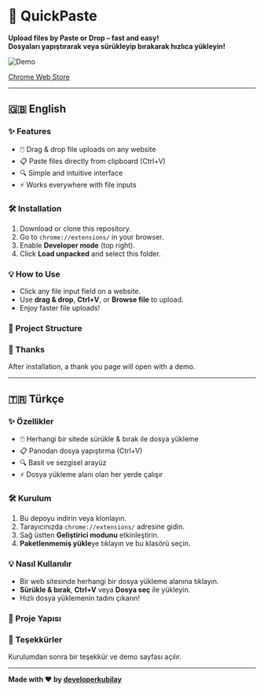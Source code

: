 # 🚀 QuickPaste

**Upload files by Paste or Drop – fast and easy!**  
**Dosyaları yapıştırarak veya sürükleyip bırakarak hızlıca yükleyin!**

![Demo](https://i.imgur.com/x8C1Yvj.gif)

[Chrome Web Store](https://chromewebstore.google.com/detail/quickpaste/nkedlkcdikmebhnhklnoaimdeegeiaim?authuser=0&hl=tr)

---

## 🇬🇧 English

### ✨ Features
- 🖱️ Drag & drop file uploads on any website
- 📋 Paste files directly from clipboard (Ctrl+V)
- 🔍 Simple and intuitive interface
- ⚡ Works everywhere with file inputs

### 🛠️ Installation
1. Download or clone this repository.
2. Go to `chrome://extensions/` in your browser.
3. Enable **Developer mode** (top right).
4. Click **Load unpacked** and select this folder.

### 💡 How to Use
- Click any file input field on a website.
- Use **drag & drop**, **Ctrl+V**, or **Browse file** to upload.
- Enjoy faster file uploads!

### 📁 Project Structure

### 🙏 Thanks
After installation, a thank you page will open with a demo.

---

## 🇹🇷 Türkçe

### ✨ Özellikler
- 🖱️ Herhangi bir sitede sürükle & bırak ile dosya yükleme
- 📋 Panodan dosya yapıştırma (Ctrl+V)
- 🔍 Basit ve sezgisel arayüz
- ⚡ Dosya yükleme alanı olan her yerde çalışır

### 🛠️ Kurulum
1. Bu depoyu indirin veya klonlayın.
2. Tarayıcınızda `chrome://extensions/` adresine gidin.
3. Sağ üstten **Geliştirici modunu** etkinleştirin.
4. **Paketlenmemiş yükle**ye tıklayın ve bu klasörü seçin.

### 💡 Nasıl Kullanılır
- Bir web sitesinde herhangi bir dosya yükleme alanına tıklayın.
- **Sürükle & bırak**, **Ctrl+V** veya **Dosya seç** ile yükleyin.
- Hızlı dosya yüklemenin tadını çıkarın!

### 📁 Proje Yapısı

### 🙏 Teşekkürler
Kurulumdan sonra bir teşekkür ve demo sayfası açılır.

---

**Made with ❤️ by [developerkubilay](https://github.com/developerkubilay)**
